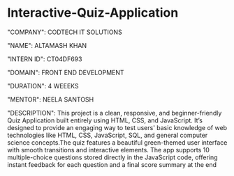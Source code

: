 # Interactive-Quiz-Application

"COMPANY": CODTECH IT SOLUTIONS

"NAME": ALTAMASH KHAN

"INTERN ID": CT04DF693

"DOMAIN": FRONT END DEVELOPMENT

"DURATION": 4 WEEEKS

"MENTOR": NEELA SANTOSH

"DESCRIPTION": This project is a clean, responsive, and beginner-friendly Quiz Application built entirely using HTML, CSS, and JavaScript. It’s designed to provide an engaging way to test                  users' basic knowledge of web technologies like HTML, CSS, JavaScript, SQL, and general computer science concepts.The quiz features a beautiful green-themed user                             interface with smooth transitions and interactive elements. The app supports 10 multiple-choice questions stored directly in the JavaScript code, offering instant feedback                   for each question and a final score summary at the end
